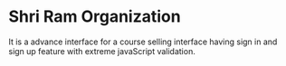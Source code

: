 # Shri Ram Organization
It is a advance interface for a course selling interface having sign in and sign up feature with extreme javaScript validation.
